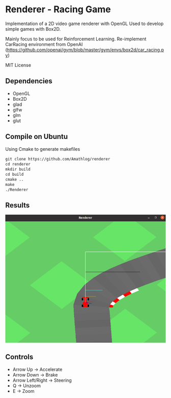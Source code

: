 # Renderer - Racing Game

Implementation of a 2D video game renderer with OpenGL
Used to develop simple games with Box2D.

Mainly focus to be used for Reinforcement Learning. Re-implement CarRacing environment from OpenAI (https://github.com/openai/gym/blob/master/gym/envs/box2d/car_racing.py)

MIT License

## Dependencies
* OpenGL
* Box2D
* glad
* glfw
* glm
* glut

## Compile on Ubuntu
Using Cmake to generate makefiles

```
git clone https://github.com/Amathlog/renderer
cd renderer
mkdir build
cd build
cmake ..
make
./Renderer
```

## Results
<img src=images/results.png>

## Controls
* Arrow Up -> Accelerate
* Arrow Down -> Brake
* Arrow Left/Right -> Steering
* Q -> Unzoom
* E -> Zoom
